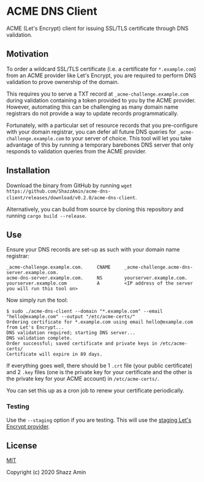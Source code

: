 ACME DNS Client
===============

ACME (Let's Encrypt) client for issuing SSL/TLS certificate through DNS validation.

## Motivation
To order a wildcard SSL/TLS certificate (i.e. a certificate for `*.example.com`) from an ACME provider like Let's Encrypt, you are required to perform DNS validation to prove ownership of the domain.

This requires you to serve a TXT record at `_acme-challenge.example.com` during validation containing a token provided to you by the ACME provider. However, automating this can be challenging as many domain name registrars do not provide a way to update records programmatically.

Fortunately, with a particular set of resource records that you pre-configure with your domain registrar, you can defer all future DNS queries for `_acme-challenge.example.com` to your server of choice. This tool will let you take advantage of this by running a temporary barebones DNS server that only responds to validation queries from the ACME provider.


## Installation
Download the binary from GitHub by running `wget https://github.com/ShazzAmin/acme-dns-client/releases/download/v0.2.0/acme-dns-client`.

Alternatively, you can build from source by cloning this repository and running `cargo build --release`.


## Use
Ensure your DNS records are set-up as such with your domain name registrar:
```
_acme-challenge.example.com.     CNAME     _acme-challenge.acme-dns-server.example.com.
acme-dns-server.example.com.     NS        yourserver.example.com.
yourserver.example.com           A         <IP address of the server you will run this tool on>
```

Now simply run the tool:
```shell
$ sudo ./acme-dns-client --domain "*.example.com" --email "hello@example.com" --output "/etc/acme-certs/"
Ordering certificate for *.example.com using email hello@example.com from Let's Encrypt...
DNS validation required; starting DNS server...
DNS validation complete.
Order successful; saved certificate and private keys in /etc/acme-certs/
Certificate will expire in 89 days.
```

If everything goes well, there should be 1 `.crt` file (your public certificate) and 2 `.key` files (one is the private key for your certificate and the other is the private key for your ACME account) in `/etc/acme-certs/`.

You can set this up as a cron job to renew your certificate periodically.

### Testing
Use the `--staging` option if you are testing. This will use the [staging Let's Encrypt provider](https://letsencrypt.org/docs/staging-environment/).


## License
[MIT](LICENSE)

Copyright (c) 2020 Shazz Amin
